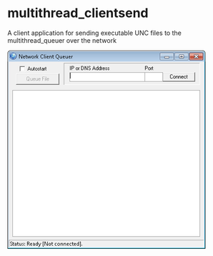 # multithread_clientsend
A client application for sending executable UNC files to the multithread_queuer over the network

![Alt text](https://github.com/gazzenger/multithread_clientsend/blob/master/screenshot_multithread_clientsend.png?raw=true "Screenshot")

